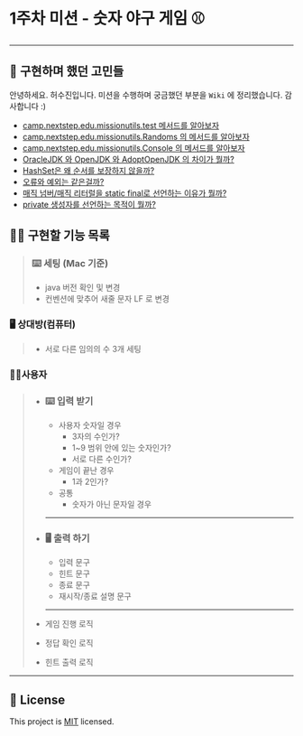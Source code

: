 # 1주차 미션 - 숫자 야구 게임 ⚾ 

---

## 🧐 구현하며 했던 고민들
안녕하세요. 허수진입니다. 미션을 수행하며 궁금했던 부분을 `Wiki` 에 정리했습니다. 감사합니다 :)
- [camp.nextstep.edu.missionutils.test 메서드를 알아보자](https://github.com/her0807/java-baseball-precourse/wiki/camp.nextstep.edu.missionutils.test-%EB%A9%94%EC%84%9C%EB%93%9C%EB%A5%BC-%EC%95%8C%EC%95%84%EB%B3%B4%EC%9E%90)
- [camp.nextstep.edu.missionutils.Randoms 의 메서드를 알아보자](https://github.com/her0807/java-baseball-precourse/wiki/camp.nextstep.edu.missionutils.Randoms-%EC%9D%98-%EB%A9%94%EC%86%8C%EB%93%9C%EB%A5%BC-%EC%95%8C%EC%95%84%EB%B3%B4%EC%9E%90)
- [camp.nextstep.edu.missionutils.Console 의 메서드를 알아보자](https://github.com/her0807/java-baseball-precourse/wiki/camp.nextstep.edu.missionutils.Console-%EC%9D%98-%EB%A9%94%EC%84%9C%EB%93%9C%EB%A5%BC-%EC%95%8C%EC%95%84%EB%B3%B4%EC%9E%90)
- [OracleJDK 와 OpenJDK 와 AdoptOpenJDK 의 차이가 뭘까?](https://github.com/her0807/java-baseball-precourse/wiki/Mac%EC%97%90%EC%84%9C-JAVA-%EB%B2%84%EC%A0%84-%ED%99%95%EC%9D%B8%EA%B3%BC-IntelliJ-%EC%97%90%EC%84%9C-JDK-%EB%B3%80%ED%99%98%ED%95%98%EA%B8%B0)
- [HashSet은 왜 순서를 보장하지 않을까?](https://github.com/her0807/java-baseball-precourse/wiki/HashSet,-TreeSet,-LinkedHashSet)
- [오류와 예외는 같은걸까?](https://github.com/her0807/java-baseball-precourse/wiki/%EC%98%88%EC%99%B8%EC%B2%98%EB%A6%AC%EC%97%90-%EB%8C%80%ED%95%98%EC%97%AC)
- [매직 넘버/매직 리터럴을 static final로 선언하는 이유가 뭘까?](https://github.com/her0807/java-baseball-precourse/wiki/final-%EA%B3%BC-static-final-%EC%9D%98-%EC%B0%A8%EC%9D%B4%3F)
- [private 생성자를 선언하는 목적이 뭘까?](https://github.com/her0807/java-baseball-precourse/wiki/private-%EC%83%9D%EC%84%B1%EC%9E%90%EB%A5%BC-%EC%84%A0%EC%96%B8%ED%95%98%EB%8A%94-%EB%AA%A9%EC%A0%81%EC%9D%B4-%EB%AD%98%EA%B9%8C%3F)
## ✍🏻 구현할 기능 목록

>  ### ⌨️ 세팅 (Mac 기준)
>
> - java 버전 확인 및 변경
> - 컨벤션에 맞추어 새줄 문자 LF 로 변경 



### 🖥  상대방(컴퓨터)

> - 서로 다른 임의의 수 3개 세팅



### 👩‍💻사용자

> - ### ⌨️ 입력 받기 
>
>   - 사용자 숫자일 경우
>     - 3자의 수인가?
>     - 1~9 범위 안에 있는 숫자인가?
>     - 서로 다른 수인가?
>   - 게임이 끝난 경우 
>     - 1과 2인가?
>   - 공통
>     - 숫자가 아닌 문자일 경우
>
>   ---
>
> - ### 🖥 출력 하기
>
>   - 입력 문구
>   - 힌트 문구
>   - 종료 문구
>   - 재시작/종료 설명 문구
>
>   ---
>
> - 게임 진행 로직
>
> - 정답 확인 로직
>
> - 힌트 출력 로직



---

## 📝 License

This project is [MIT](https://github.com/woowacourse/java-baseball-precourse/blob/master/LICENSE) licensed.
